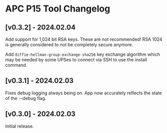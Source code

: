 # APC P15 Tool Changelog

## [v0.3.2] - 2024.02.04

Add support for 1,024 bit RSA keys. These are not recommended! RSA
1024 is generally considered to not be completely secure anymore.

Add `diffie-hellman-group-exchange-sha256` key exchange algorithm
which may be needed by some UPSes to connect via SSH to use the 
install command.


## [v0.3.1] - 2024.02.03

Fixes debug logging always being on. App now accurately reflects
the state of the --debug flag.


## [v0.3.0] - 2024.02.03

Initial release.
